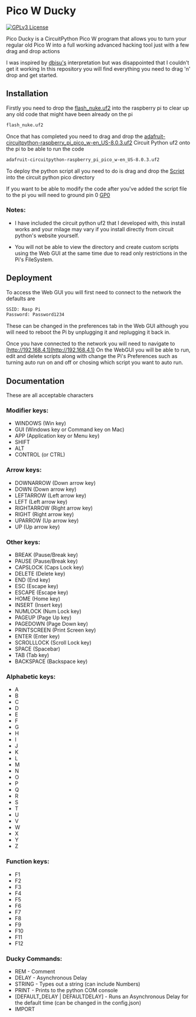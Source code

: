 
# Pico W Ducky 
[![GPLv3 License](https://img.shields.io/badge/License-GPL%20v3-yellow.svg)](https://opensource.org/licenses/) 

Pico Ducky is a CircuitPython Pico W program that allows you to turn your regular old Pico W into a full working advanced hacking tool just with a few drag and drop actions

I was inspired by [dbisu's](https://github.com/dbisu/) interpretation but was disappointed that I couldn't get it working In this repository you will find everything you need to drag 'n' drop and get started.


## Installation

Firstly you need to drop the [flash_nuke.uf2](https://github.com/bonsall2004/PicoDucky/tree/main/Install%20Tools) into the raspberry pi to clear up any old code that might have been already on the pi
```bash
flash_nuke.uf2
```

Once that has completed you need to drag and drop the [adafruit-circuitpython-raspberry_pi_pico_w-en_US-8.0.3.uf2](https://github.com/bonsall2004/PicoDucky/tree/main/Install%20Tools) Circuit Python uf2 onto the pi to be able to run the code  
```bash
adafruit-circuitpython-raspberry_pi_pico_w-en_US-8.0.3.uf2
```

To deploy the python script all you need to do is drag and drop the [Script](https://github.com/bonsall2004/PicoDucky/tree/main/Script) into the circuit python pico directory

If you want to be able to modify the code after you've added the script file to the pi you will need to ground pin 0 [GP0](https://pico.pinout.xyz/) 

### Notes:
- I have included the circuit python uf2 that I developed with, this install works and your milage may vary if you install directly from circuit python's website yourself.

- You will not be able to view the directory and create custom scripts using the Web GUI at the same time due to read only restrictions in the Pi's FileSystem.

## Deployment
To access the Web GUI you will first need to connect to the network the defaults are 
```bash
SSID: Rasp Pi
Password: Password1234
```

These can be changed in the preferences tab in the Web GUI although you will need to reboot the Pi by unplugging it and replugging it back in.

Once you have connected to the network you will need to navigate to [http://192.168.4.1](http://192.168.4.1)
On the WebGUI you will be able to run, edit and delete scripts along with change the Pi's Preferences such as turning auto run on and off or chosing which script you want to auto run.
## Documentation
These are all acceptable characters
### Modifier keys:
- WINDOWS (Win key)
- GUI (Windows key or Command key on Mac)
- APP (Application key or Menu key)
- SHIFT
- ALT
- CONTROL (or CTRL)

### Arrow keys:
- DOWNARROW (Down arrow key)
- DOWN (Down arrow key)
- LEFTARROW (Left arrow key)
- LEFT (Left arrow key)
- RIGHTARROW (Right arrow key)
- RIGHT (Right arrow key)
- UPARROW (Up arrow key)
- UP (Up arrow key)

### Other keys:
- BREAK (Pause/Break key)
- PAUSE (Pause/Break key)
- CAPSLOCK (Caps Lock key)
- DELETE (Delete key)
- END (End key)
- ESC (Escape key)
- ESCAPE (Escape key)
- HOME (Home key)
- INSERT (Insert key)
- NUMLOCK (Num Lock key)
- PAGEUP (Page Up key)
- PAGEDOWN (Page Down key)
- PRINTSCREEN (Print Screen key)
- ENTER (Enter key)
- SCROLLLOCK (Scroll Lock key)
- SPACE (Spacebar)
- TAB (Tab key)
- BACKSPACE (Backspace key)

### Alphabetic keys:
- A
- B
- C
- D
- E
- F
- G
- H
- I
- J
- K
- L
- M
- N
- O
- P
- Q
- R
- S
- T
- U
- V
- W
- X
- Y
- Z

### Function keys:
- F1
- F2
- F3
- F4
- F5
- F6
- F7
- F8
- F9
- F10
- F11
- F12

### Ducky Commands:
- REM - Comment
- DELAY <time in ms> - Asynchronous Delay
- STRING <text> - Types out a string (can include Numbers)
- PRINT <string> - Prints to the python COM console
- [DEFAULT_DELAY | DEFAULTDELAY] - Runs an Asynchronous Delay for the default time (can be changed in the config.json)
- IMPORT <script> - Imports and runs other scripts (make sure you put ./scripts infront the name)
## Features

- Remotely Edit Payloads
- WiFi Enabled
- Undetectable by Windows, Mac and Linux
- Easily Modifiable

## Feedback

If you have any feedback, please make a [Github Issue](https://github.com/bonsall2004/PicoDucky/issues) and I'll look into it.
 
 ## Authors

- [@bonsall2004](https://www.github.com/bonsall2004)

## Acknowledgements

 - [Dbisu's duckyinpython.py (with modifications)](https://github.com/dbisu/)

## License

[GPLv3](https://www.gnu.org/licenses/gpl-3.0.en.html)

